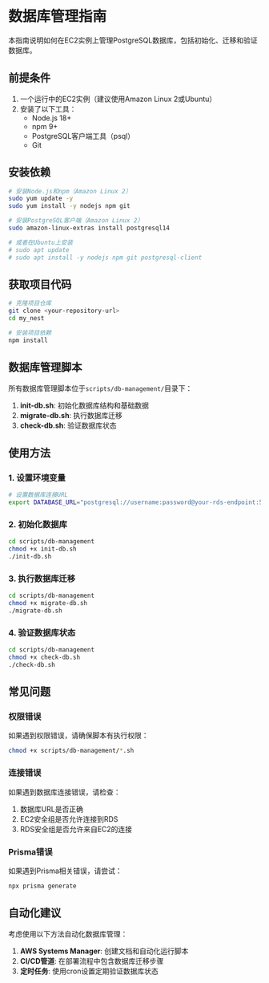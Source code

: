 # 数据库管理指南

本指南说明如何在EC2实例上管理PostgreSQL数据库，包括初始化、迁移和验证数据库。

## 前提条件

1. 一个运行中的EC2实例（建议使用Amazon Linux 2或Ubuntu）
2. 安装了以下工具：
   - Node.js 18+
   - npm 9+
   - PostgreSQL客户端工具（psql）
   - Git

## 安装依赖

```bash
# 安装Node.js和npm（Amazon Linux 2）
sudo yum update -y
sudo yum install -y nodejs npm git

# 安装PostgreSQL客户端（Amazon Linux 2）
sudo amazon-linux-extras install postgresql14

# 或者在Ubuntu上安装
# sudo apt update
# sudo apt install -y nodejs npm git postgresql-client
```

## 获取项目代码

```bash
# 克隆项目仓库
git clone <your-repository-url>
cd my_nest

# 安装项目依赖
npm install
```

## 数据库管理脚本

所有数据库管理脚本位于`scripts/db-management/`目录下：

1. **init-db.sh**: 初始化数据库结构和基础数据
2. **migrate-db.sh**: 执行数据库迁移
3. **check-db.sh**: 验证数据库状态

## 使用方法

### 1. 设置环境变量

```bash
# 设置数据库连接URL
export DATABASE_URL="postgresql://username:password@your-rds-endpoint:5432/blog_db"
```

### 2. 初始化数据库

```bash
cd scripts/db-management
chmod +x init-db.sh
./init-db.sh
```

### 3. 执行数据库迁移

```bash
cd scripts/db-management
chmod +x migrate-db.sh
./migrate-db.sh
```

### 4. 验证数据库状态

```bash
cd scripts/db-management
chmod +x check-db.sh
./check-db.sh
```

## 常见问题

### 权限错误

如果遇到权限错误，请确保脚本有执行权限：

```bash
chmod +x scripts/db-management/*.sh
```

### 连接错误

如果遇到数据库连接错误，请检查：

1. 数据库URL是否正确
2. EC2安全组是否允许连接到RDS
3. RDS安全组是否允许来自EC2的连接

### Prisma错误

如果遇到Prisma相关错误，请尝试：

```bash
npx prisma generate
```

## 自动化建议

考虑使用以下方法自动化数据库管理：

1. **AWS Systems Manager**: 创建文档和自动化运行脚本
2. **CI/CD管道**: 在部署流程中包含数据库迁移步骤
3. **定时任务**: 使用cron设置定期验证数据库状态 
